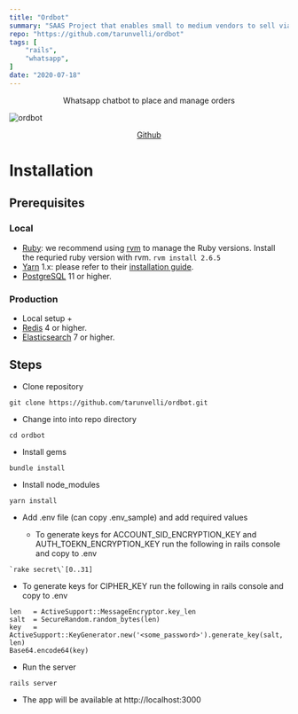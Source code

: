 ```yaml
---
title: "Ordbot"
summary: "SAAS Project that enables small to medium vendors to sell via WhatsApp"
repo: "https://github.com/tarunvelli/ordbot"
tags: [
    "rails",
    "whatsapp",
]
date: "2020-07-18"
---
```


<center>Whatsapp chatbot to place and manage orders</center>

![ordbot](/assets/ordbot.gif)

<center>
  <a href="https://github.com/tarunvelli/ordbot" target="_blank" rel="noopener noreferrer">Github</a>
</center>

# Installation

## Prerequisites

### Local

- [Ruby](https://www.ruby-lang.org/en/): we recommend using
  [rvm](https://rvm.io/) to manage the Ruby versions. Install the requried ruby version with rvm.  `rvm install 2.6.5`
- [Yarn](https://yarnpkg.com/) 1.x: please refer to their
  [installation guide](https://classic.yarnpkg.com/en/docs/install).
- [PostgreSQL](https://www.postgresql.org/) 11 or higher.


### Production
- Local setup +
- [Redis](https://redis.io/) 4 or higher.
- [Elasticsearch](https://www.elastic.co) 7 or higher.

## Steps

- Clone repository

```
git clone https://github.com/tarunvelli/ordbot.git
```

- Change into into repo directory

```
cd ordbot
```

- Install gems

```
bundle install
```

- Install node_modules

```
yarn install
```

- Add .env file (can copy .env_sample) and add required values

  - To generate keys for ACCOUNT_SID_ENCRYPTION_KEY and AUTH_TOEKN_ENCRYPTION_KEY run the following in rails console and copy to .env

```
`rake secret\`[0..31]
```

  - To generate keys for CIPHER_KEY run the following in rails console and copy to .env

```
len   = ActiveSupport::MessageEncryptor.key_len
salt  = SecureRandom.random_bytes(len)
key   = ActiveSupport::KeyGenerator.new('<some_password>').generate_key(salt, len)
Base64.encode64(key)
```

- Run the server
```
rails server
```

- The app will be available at http://localhost:3000